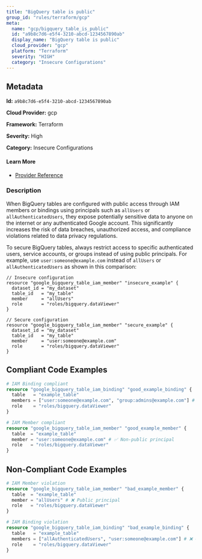 ```yaml
---
title: "BigQuery table is public"
group_id: "rules/terraform/gcp"
meta:
  name: "gcp/bigquery_table_is_public"
  id: "a9b8c7d6-e5f4-3210-abcd-1234567890ab"
  display_name: "BigQuery table is public"
  cloud_provider: "gcp"
  platform: "Terraform"
  severity: "HIGH"
  category: "Insecure Configurations"
---
```

## Metadata

**Id:** `a9b8c7d6-e5f4-3210-abcd-1234567890ab`

**Cloud Provider:** gcp

**Framework:** Terraform

**Severity:** High

**Category:** Insecure Configurations

#### Learn More

 - [Provider Reference](https://registry.terraform.io/providers/hashicorp/google/latest/docs/resources/bigquery_table_iam)

### Description

 When BigQuery tables are configured with public access through IAM members or bindings using principals such as `allUsers` or `allAuthenticatedUsers`, they expose potentially sensitive data to anyone on the internet or any authenticated Google account. This significantly increases the risk of data breaches, unauthorized access, and compliance violations related to data privacy regulations.

To secure BigQuery tables, always restrict access to specific authenticated users, service accounts, or groups instead of using public principals. For example, use `user:someone@example.com` instead of `allUsers` or `allAuthenticatedUsers` as shown in this comparison:

```hcl
// Insecure configuration
resource "google_bigquery_table_iam_member" "insecure_example" {
  dataset_id = "my_dataset"
  table_id   = "my_table"
  member     = "allUsers"
  role       = "roles/bigquery.dataViewer"
}

// Secure configuration
resource "google_bigquery_table_iam_member" "secure_example" {
  dataset_id = "my_dataset"
  table_id   = "my_table"
  member     = "user:someone@example.com"
  role       = "roles/bigquery.dataViewer"
}
```


## Compliant Code Examples
```terraform
# IAM Binding compliant
resource "google_bigquery_table_iam_binding" "good_example_binding" {
  table   = "example_table"
  members = ["user:someone@example.com", "group:admins@example.com"] # ✅ No public principals
  role    = "roles/bigquery.dataViewer"
}

```

```terraform
# IAM Member compliant
resource "google_bigquery_table_iam_member" "good_example_member" {
  table  = "example_table"
  member = "user:someone@example.com" # ✅ Non-public principal
  role   = "roles/bigquery.dataViewer"
}

```
## Non-Compliant Code Examples
```terraform
# IAM Member violation
resource "google_bigquery_table_iam_member" "bad_example_member" {
  table  = "example_table"
  member = "allUsers" # ❌ Public principal
  role   = "roles/bigquery.dataViewer"
}

# IAM Binding violation
resource "google_bigquery_table_iam_binding" "bad_example_binding" {
  table   = "example_table"
  members = ["allAuthenticatedUsers", "user:someone@example.com"] # ❌ Contains public principal
  role    = "roles/bigquery.dataViewer"
}

```